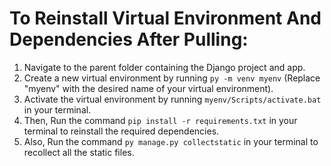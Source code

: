 # To Reinstall Virtual Environment And Dependencies After Pulling:

1. Navigate to the parent folder containing the Django project and app.
2. Create a new virtual environment by running `py -m venv myenv`
   (Replace "myenv" with the desired name of your virtual environment).
3. Activate the virtual environment by running `myenv/Scripts/activate.bat` in your terminal.
4. Then, Run the command `pip install -r requirements.txt` in your terminal to reinstall the required dependencies.
5. Also, Run the command `py manage.py collectstatic` in your terminal to recollect all the static files.
